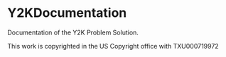 # Y2KDocumentation
Documentation of the Y2K Problem Solution.

This work is copyrighted in the US Copyright office with TXU000719972
